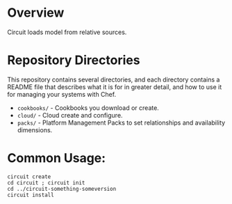 Overview
========

Circuit loads model from relative sources.

Repository Directories
======================

This repository contains several directories, and each directory contains a README file that describes what it is for in greater detail, and how to use it for managing your systems with Chef.

* `cookbooks/` - Cookbooks you download or create.
* `cloud/` - Cloud create and configure.
* `packs/` - Platform Management Packs to set relationships and availability dimensions.


Common Usage:
=============
```
circuit create
cd circuit ; circuit init
cd ../circuit-something-someversion
circuit install
```

